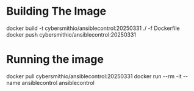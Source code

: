 # Building The Image


docker build -t cybersmithio/ansiblecontrol:20250331 ./ -f Dockerfile
docker push cybersmithio/ansiblecontrol:20250331


# Running the image
docker pull cybersmithio/ansiblecontrol:20250331
docker run --rm -it --name ansiblecontrol ansiblecontrol